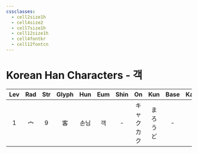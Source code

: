 ```yaml
---
cssclasses:
  - cell2size1h
  - cell4size2
  - cell7size1h
  - cell12size1h
  - cell4fontkr
  - cell12fontcn
---
```


# Korean Han Characters - 객

| Lev | Rad | Str | Glyph | Hun | Eum | Shin |    On     | Kun  | Base | Kana | Simp | Man |  Can  | Viet |
| :-: | :-: | :-: | :---: | :-: | :-: | :--: | :-------: | :--: | :--: | :--: | :--: | :-: | :---: | :--: |
|  1  |  宀  |  9  |   客   | 손님  |  객  |  -   | キャク<br>カク | まろうど |  -   |  -   |  -   | kè  | haak3 |      |
